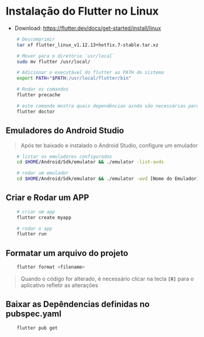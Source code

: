 # Instalação do Flutter no Linux

- Download: https://flutter.dev/docs/get-started/install/linux

```bash
    # Descomprimir
    tar xf flutter_linux_v1.12.13+hotfix.7-stable.tar.xz

    # Mover para o diretório `usr/local`
    sudo mv flutter /usr/local/

    # Adicionar o executável do flutter ao PATH do sistema
    export PATH="$PATH:/usr/local/flutter/bin"

    # Rodar os comandos 
    flutter precache

    # este comando mostra quais dependências ainda são necessárias para trabalhar com Flutter
    flutter doctor
```

## Emuladores do Android Studio

> Após ter baixado e instalado o Android Studio, configure um emulador

```bash
    # listar os emuladores configurados
    cd $HOME/Android/Sdk/emulator && ./emulator -list-avds

    # rodar um emulador
    cd $HOME/Android/Sdk/emulator && ./emulator -avd [Nome do Emulador]
```

## Criar e Rodar um APP

```bash
    # criar um app
    flutter create myapp

    # rodar o app
    flutter run
```

## Formatar um arquivo do projeto

```bash
    flutter format <filename>
```

> Quando o código for alterado, é necessário clicar na tecla __`[R]`__ para o aplicativo refletir as alterações

## Baixar as Depêndencias definidas no pubspec.yaml

```bash
    flutter pub get
```
